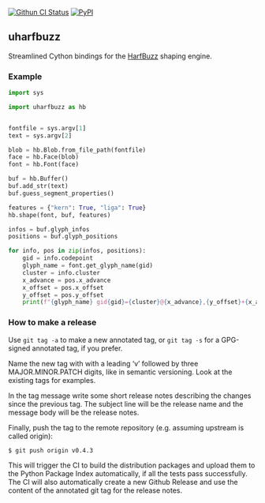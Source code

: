 [![Githun CI Status](https://github.com/harfbuzz/uharfbuzz/workflows/Build%20+%20Deploy/badge.svg)](https://github.com/harfbuzz/uharfbuzz/actions?query=workflow%3A%22Build+%2B+Deploy%22)
[![PyPI](https://img.shields.io/pypi/v/uharfbuzz.svg)](https://pypi.org/project/uharfbuzz)

## uharfbuzz

Streamlined Cython bindings for the [HarfBuzz][hb] shaping engine.


### Example

```python
import sys

import uharfbuzz as hb


fontfile = sys.argv[1]
text = sys.argv[2]

blob = hb.Blob.from_file_path(fontfile)
face = hb.Face(blob)
font = hb.Font(face)

buf = hb.Buffer()
buf.add_str(text)
buf.guess_segment_properties()

features = {"kern": True, "liga": True}
hb.shape(font, buf, features)

infos = buf.glyph_infos
positions = buf.glyph_positions

for info, pos in zip(infos, positions):
    gid = info.codepoint
    glyph_name = font.get_glyph_name(gid)
    cluster = info.cluster
    x_advance = pos.x_advance
    x_offset = pos.x_offset
    y_offset = pos.y_offset
    print(f"{glyph_name} gid{gid}={cluster}@{x_advance},{y_offset}+{x_advance}")
```


### How to make a release

Use `git tag -a` to make a new annotated tag, or `git tag -s` for a GPG-signed annotated tag, if you prefer.

Name the new tag with with a leading ‘v’ followed by three MAJOR.MINOR.PATCH digits, like in semantic versioning. Look at the existing tags for examples.

In the tag message write some short release notes describing the changes since the previous tag. The subject line will be the release name and the message body will be the release notes.

Finally, push the tag to the remote repository (e.g. assuming upstream is called origin):

    $ git push origin v0.4.3

This will trigger the CI to build the distribution packages and upload them to the Python Package Index automatically, if all the tests pass successfully. The CI will also automatically create a new Github Release and use the content of the annotated git tag for the release notes.


[hb]: https://github.com/harfbuzz/harfbuzz

